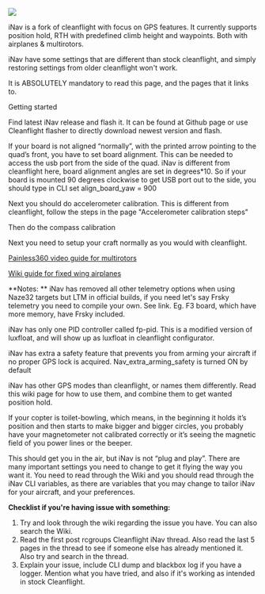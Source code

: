 ![](http://static.rcgroups.net/forums/attachments/1/5/9/3/2/7/a8809082-59-inav.png)

iNav is a fork of cleanflight with focus on GPS features.
It currently supports position hold, RTH with predefined climb height and waypoints. Both with airplanes & multirotors.

iNav have some settings that are different than stock cleanflight, and simply restoring settings from older cleanflight won't work.

It is ABSOLUTELY mandatory to read this page, and the pages that it links to.

Getting started

Find latest iNav release and flash it. It can be found at Github page or use Cleanflight flasher to directly download newest version and flash.

If your board is not aligned “normally”, with the printed arrow pointing to the quad’s front, you have to set board alignment. This can be needed to access the usb port from the side of the quad. iNav is different from cleanflight here, board alignment angles are set in degrees*10. So if your board is mounted 90 degrees clockwise to get USB port out to the side, you should type in CLI set align_board_yaw = 900

Next you should do accelerometer calibration. This is different from cleanflight, follow the steps in the page "Accelerometer calibration steps"

Then do the compass calibration

Next you need to setup your craft normally as you would with cleanflight.

[Painless360 video guide for multirotors](https://youtu.be/4OKGMhTrqOU)

[Wiki guide for fixed wing airplanes](https://github.com/iNavFlight/inav/wiki/HOWTO-setup-iNAV-for-fixed-wing)






**Notes:	**
iNav has removed all other telemetry options when using Naze32 targets but LTM in official builds, if you need let's say Frsky telemetry you need to compile your own. See link. Eg. F3 board, which have more memory, have Frsky included.

iNav has only one PID controller called fp-pid. This is a modified version of luxfloat, and will show up as luxfloat in cleanflight configurator.

iNav has extra a safety feature that prevents you from arming your aircraft if no proper GPS lock is acquired. Nav_extra_arming_safety is turned ON by default

iNav has other GPS modes than cleanflight, or names them differently. Read this wiki page for how to use them, and combine them to get wanted position hold.

If your copter is toilet-bowling, which means, in the beginning it holds it’s position and then starts to make bigger and bigger circles, you probably have your magnetometer not calibrated correctly or it’s seeing the magnetic field of you power lines or the beeper.

This should get you in the air, but iNav is not “plug and play”.
There are many important settings you need to change to get it flying the way you want it. You need to read through the Wiki and you should read through the iNav CLI variables, as there are variables that you may change to tailor iNav for your aircraft, and your preferences.

**Checklist if you're having issue with something:**

1. Try and look through the wiki regarding the issue you have. You can also search the Wiki.
1. Read the first post rcgroups Cleanflight iNav thread. Also read the last 5 pages in the thread to see if someone else has already mentioned it. Also try and search in the thread.
1. Explain your issue, include CLI dump and blackbox log if you have a logger. Mention what you have tried, and also if it's working as intended in stock Cleanflight.
